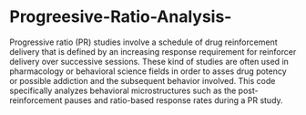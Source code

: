 # Progreesive-Ratio-Analysis-
Progressive ratio (PR) studies involve a schedule of drug reinforcement delivery that is defined by an increasing response requirement for reinforcer delivery over successive sessions. These kind of studies are often used in pharmacology or behavioral science fields in order to asses drug potency or possible addiction and the subsequent behavior involved. This code specifically analyzes behavioral microstructures such as the post-reinforcement pauses and ratio-based response rates during a PR study. 
